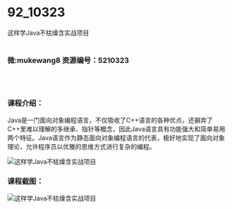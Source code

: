 # 92_10323
这样学Java不枯燥含实战项目
<br/></br>
<h3>微:mukewang8 资源编号：5210323</h3>
<br/></br>
<h3>课程介绍：</h3>
<p><a title="查看与 Java 相关的文章" target="_blank">Java</a>是一门面向对象编程语言，不仅吸收了C++语言的各种优点，还摒弃了C++里难以理解的多继承、指针等概念，因此<a title="查看与 Java 相关的文章" target="_blank">Java</a>语言具有功能强大和简单易用两个特征。Java语言作为静态面向对象编程语言的代表，极好地实现了面向对象理论，允许程序员以优雅的思维方式进行复杂的编程。</p>
<p><img src="https://www.ko996.com/wp-content/uploads/img/2020/02/1-64-300x178.png" alt="这样学Java不枯燥含实战项目"></p>
<div class="info-desc">
<h3>课程截图：</h3>
<p><img src="https://www.ko996.com/wp-content/uploads/img/2020/02/11-61.png" alt="这样学Java不枯燥含实战项目"></p>
<p>&nbsp;</p>


			
</div>
